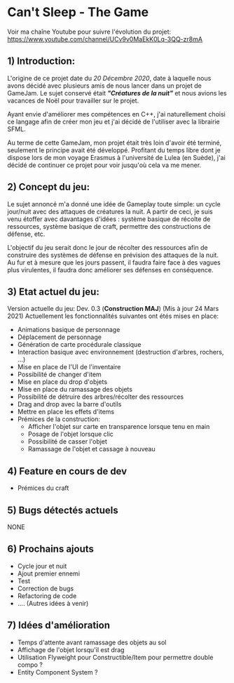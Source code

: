 # Can't Sleep - The Game

Voir ma chaîne Youtube pour suivre l'évolution du projet: https://www.youtube.com/channel/UCv9v0MaEkK0Lq-3QQ-zr8mA

## 1) Introduction:

  L'origine de ce projet date du *20 Décembre 2020*, date à laquelle nous avons décidé avec plusieurs amis de nous lancer dans un projet de GameJam. Le sujet conservé était ***"Créatures de la nuit"*** et nous avions les vacances de Noël pour travailler sur le projet.
  
  Ayant envie d'améliorer mes compétences en C++, j'ai naturellement choisi ce langage afin de créer mon jeu et j'ai décidé de l'utiliser avec la librairie SFML.
  
  Au terme de cette GameJam, mon projet était très loin d'avoir été terminé, seulement le principe avait été développé. Profitant du temps libre dont je dispose lors de mon voyage Erasmus à l'université de Lulea (en Suède), j'ai décidé de continuer ce projet pour voir jusqu'où cela va me mener.

## 2) Concept du jeu:
  
  Le sujet annoncé m'a donné une idée de Gameplay toute simple: un cycle jour/nuit avec des attaques de créatures la nuit. A partir de ceci, je suis venu étoffer avec davantages d'idées : système basique de récolte de ressources, système basique de craft, permettre des constructions de défense, etc.
  
  L'objectif du jeu serait donc le jour de récolter des ressources afin de construire des systèmes de défense en prévision des attaques de la nuit. Au fur et à mesure que les jours passent, il faudra faire face à des vagues plus virulentes, il faudra donc améliorer ses défenses en conséquence. 

## 3) Etat actuel du jeu:

Version actuelle du jeu: Dev. 0.3 (**Construction MAJ**)
(Mis à jour 24 Mars 2021)
Actuellement les fonctionnalités suivantes ont étés mises en place:

- Animations basique de personnage
- Déplacement de personnage
- Génération de carte procédurale classique
- Interaction basique avec environnement (destruction d'arbres, rochers, ...)
- Mise en place de l'UI de l'inventaire
- Possibilité de changer d'item
- Mise en place du drop d'objets
- Mise en place du ramassage des objets
- Possibilité de détruire des arbres/récolter des ressources
- Drag and drop avec la barre d'outils
- Mettre en place les effets d'items
- Prémices de la construction: 
	- Afficher l'objet sur carte en transparence lorsque tenu en main
	- Posage de l'objet lorsque clic
	- Possibilité de casser l'objet
	- Ramassage de l'objet et cassage à nouveau

## 4) Feature en cours de dev
- Prémices du craft

## 5) Bugs détectés actuels 
NONE

## 6) Prochains ajouts
- Cycle jour et nuit
- Ajout premier ennemi
- Test
- Correction de bugs
- Refactoring de code
- ....
(Autres idées à venir)

## 7) Idées d'amélioration 
- Temps d'attente avant ramassage des objets au sol
- Affichage de l'objet lorsqu'il est drag
- Utilisation Flyweight pour Constructible/Item pour permettre double compo ?
- Entity Component System ?
